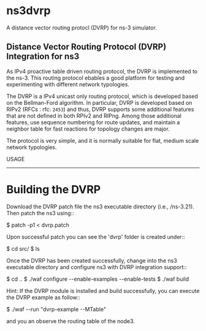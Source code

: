 # ns3dvrp
A distance vector routing protocl (DVRP) for ns-3 simulator.

Distance Vector Routing Protocol (DVRP) Integration for ns3
-----------------------------------------------------------
As IPv4 proactive table driven routing protocol, the DVRP is implemented to the ns-3.
This routing protocol ebables a good platform for testing and experimenting with
different network typologies.

The DVRP is a IPv4 unicast only routing protocol, which is developed based on the Bellman-Ford algorithm.
In particular, DVRP is developed based on RIPv2 (RFCs : rfc: `2453`) and thus, DVRP supports some additional features that are not defined in both RPIv2 and RIPng. Among those additional features, use sequence numbering for route updates, and maintain a neighbor table for fast reactions for topology changes are major.

The protocol is very simple, and it is normally suitable for flat, medium scale network typologies.

USAGE
*****

Building the DVRP
=================
Download the DVRP patch file the ns3 executable directory
(i.e., /ns-3.21).
Then patch the ns3 using::

  $ patch -p1 < dvrp.patch

Upon successful patch you can see the 'dvrp' folder is created under:: 

  $ cd src/
  $ ls

Once the DVRP has been created successfully, change into the ns3 executable directory
and configure ns3 with DVRP integration support::

  $ cd ..
  $ ./waf configure --enable-examples --enable-tests
  $ ./waf build
 
Hint: If the DVRP module is installed and build successfully, you can execute the 
DVRP example as follow::
  
  $ ./waf --run "dvrp-example --MTable"

and you an observe the routing table of the node3.
